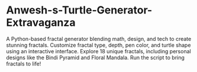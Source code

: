 # Anwesh-s-Turtle-Generator-Extravaganza
A Python-based fractal generator blending math, design, and tech to create stunning fractals. Customize fractal type, depth, pen color, and turtle shape using an interactive interface. Explore 18 unique fractals, including personal designs like the Bindi Pyramid and Floral Mandala. Run the script to bring fractals to life!
